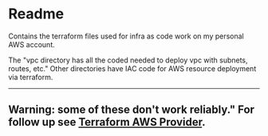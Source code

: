 # Readme
Contains the terraform files used for infra as code work on my personal AWS account.

The "vpc directory has all the coded needed to deploy vpc with subnets, routes, etc."
Other directories have IAC code for AWS resource deployment via terraform. 

---
Warning: some of these don't work reliably."
For follow up see [Terraform AWS Provider](https://registry.terraform.io/providers/hashicorp/aws/latest/docs).
---
